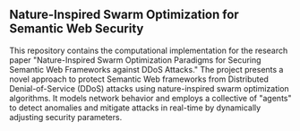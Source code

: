 ## Nature-Inspired Swarm Optimization for Semantic Web Security

This repository contains the computational implementation for the research paper "Nature-Inspired Swarm Optimization Paradigms for Securing Semantic Web Frameworks against DDoS Attacks." The project presents a novel approach to protect Semantic Web frameworks from Distributed Denial-of-Service (DDoS) attacks using nature-inspired swarm optimization algorithms. It models network behavior and employs a collective of "agents" to detect anomalies and mitigate attacks in real-time by dynamically adjusting security parameters.

